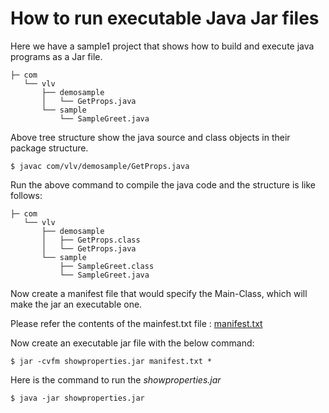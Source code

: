 # How to run executable Java Jar files

Here we have a sample1 project that shows how to build and execute java programs as a Jar file.

```.
├─ com
   └── vlv
       ├── demosample
       │   └── GetProps.java
       └── sample
           └── SampleGreet.java
```
Above tree structure show the java source and class objects in their package structure.
```
$ javac com/vlv/demosample/GetProps.java
```
Run the above command to compile the java code and the structure is like follows:

```
├─ com
   └── vlv
       ├── demosample
       │   ├── GetProps.class
       │   └── GetProps.java
       └── sample
           ├── SampleGreet.class
           └── SampleGreet.java
```

Now create a manifest file that would specify the Main-Class, which will make the jar an executable one.

Please refer the contents of the mainfest.txt file : [manifest.txt](https://github.com/vlvanchin/testbed/blob/master/java/sample1/manifest.txt)

Now create an executable jar file with the below command:
```
$ jar -cvfm showproperties.jar manifest.txt *
```

Here is the command to run the *showproperties.jar* 

```
$ java -jar showproperties.jar
```



